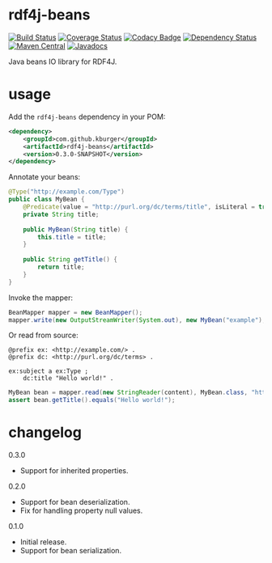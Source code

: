# rdf4j-beans
[![Build Status](https://travis-ci.org/kburger/rdf4j-beans.svg?branch=develop)](https://travis-ci.org/kburger/rdf4j-beans)
[![Coverage Status](https://coveralls.io/repos/github/kburger/rdf4j-beans/badge.svg?branch=develop)](https://coveralls.io/github/kburger/rdf4j-beans?branch=develop)
[![Codacy Badge](https://api.codacy.com/project/badge/Grade/05b1b8037272416a8d925ec2ce160d54)](https://www.codacy.com/app/burger/rdf4j-beans?utm_source=github.com&amp;utm_medium=referral&amp;utm_content=kburger/rdf4j-beans&amp;utm_campaign=Badge_Grade)
[![Dependency Status](https://www.versioneye.com/user/projects/58c674c662d60200434c7ef9/badge.svg?style=flat-square)](https://www.versioneye.com/user/projects/58c674c662d60200434c7ef9)
[![Maven Central](https://img.shields.io/maven-central/v/com.github.kburger/rdf4j-beans.svg)](https://search.maven.org/#search%7Cga%7C1%7Cg%3A%22com.github.kburger%22%20a%3A%22rdf4j-beans%22)
[![Javadocs](https://javadoc.io/badge/com.github.kburger/rdf4j-beans.svg)](https://javadoc.io/doc/com.github.kburger/rdf4j-beans)

Java beans IO library for RDF4J.

# usage
Add the `rdf4j-beans` dependency in your POM:
```xml
<dependency>
    <groupId>com.github.kburger</groupId>
    <artifactId>rdf4j-beans</artifactId>
    <version>0.3.0-SNAPSHOT</version>
</dependency>
```

Annotate your beans:
```java
@Type("http://example.com/Type")
public class MyBean {
    @Predicate(value = "http://purl.org/dc/terms/title", isLiteral = true)
    private String title;
    
    public MyBean(String title) {
        this.title = title;
    }
    
    public String getTitle() {
        return title;
    }
}
```

Invoke the mapper:
```java
BeanMapper mapper = new BeanMapper();
mapper.write(new OutputStreamWriter(System.out), new MyBean("example"), "http://example.com/subject", RDFFormat.TURTLE);
```

Or read from source:
```
@prefix ex: <http://example.com/> .
@prefix dc: <http://purl.org/dc/terms> .

ex:subject a ex:Type ;
    dc:title "Hello world!" .
```

```java
MyBean bean = mapper.read(new StringReader(content), MyBean.class, "http://example.com/subject", RDFFormat.TURTLE);
assert bean.getTitle().equals("Hello world!");
```

# changelog
0.3.0
- Support for inherited properties.

0.2.0
- Support for bean deserialization.
- Fix for handling property null values. 

0.1.0
- Initial release.
- Support for bean serialization.